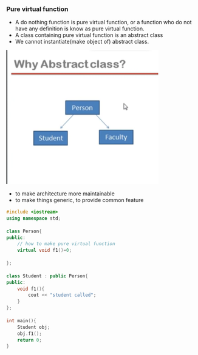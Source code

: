 ### Pure virtual function

- A do nothing function is pure virtual function, or a function who do not have any definition is know as pure virtual function.
- A class containing pure virtual function is an abstract class
- We cannot instantiate(make object of) abstract class.

<img src="notes/abstract class.png" width="400">

- to make architecture more maintainable
- to make things generic, to provide common feature

```cpp
#include <iostream>
using namespace std;

class Person{
public:
    // how to make pure virtual function
    virtual void f1()=0;

};

class Student : public Person{
public:
    void f1(){
        cout << "student called";
    }
};

int main(){
    Student obj;
    obj.f1();
    return 0;
}
```
